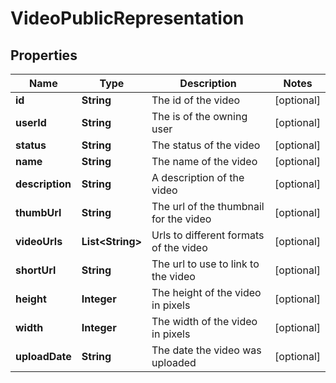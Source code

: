 
# VideoPublicRepresentation

## Properties
Name | Type | Description | Notes
------------ | ------------- | ------------- | -------------
**id** | **String** | The id of the video |  [optional]
**userId** | **String** | The is of the owning user |  [optional]
**status** | **String** | The status of the video |  [optional]
**name** | **String** | The name of the video |  [optional]
**description** | **String** | A description of the video |  [optional]
**thumbUrl** | **String** | The url of the thumbnail for the video |  [optional]
**videoUrls** | **List&lt;String&gt;** | Urls to different formats of the video |  [optional]
**shortUrl** | **String** | The url to use to link to the video |  [optional]
**height** | **Integer** | The height of the video in pixels |  [optional]
**width** | **Integer** | The width of the video in pixels |  [optional]
**uploadDate** | **String** | The date the video was uploaded |  [optional]




